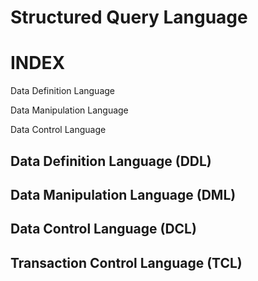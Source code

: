 # Structured Query Language

# INDEX

Data Definition Language

Data Manipulation Language

Data Control Language

## Data Definition Language (DDL)


## Data Manipulation Language (DML)


## Data Control Language (DCL)

## Transaction Control Language (TCL)
